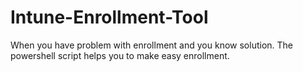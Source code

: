# Intune-Enrollment-Tool
When you have problem with enrollment and you know solution. The powershell script helps you to make easy enrollment.
